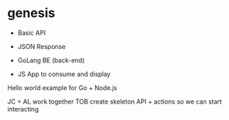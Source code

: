 # genesis

- Basic API
- JSON Response

- GoLang BE (back-end)

- JS App to consume and display


Hello world example for Go + Node.js

JC + AL work together
TOB create skeleton API + actions so we can start interacting
